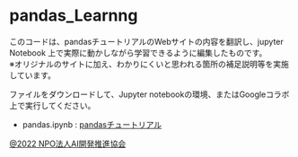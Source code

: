 # pandas_Learnng
このコードは、pandasチュートリアルのWebサイトの内容を翻訳し、jupyter Notebook 上で実際に動かしながら学習できるように編集したものです。  
※オリジナルのサイトに加え、わかりにくいと思われる箇所の補足説明等を実施しています。  
  
ファイルをダウンロードして、Jupyter notebookの環境、またはGoogleコラボ上で実行してください。  
+ pandas.ipynb : [pandasチュートリアル](https://pandas.pydata.org/pandas-docs/stable/getting_started/intro_tutorials/index.html)

[@2022 NPO法人AI開発推進協会](https://sites.google.com/deepaelurus.com/aboutus/)
